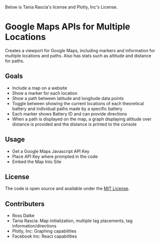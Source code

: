 Below is Tania Rascia's license and Plotly, Inc's License.

# Google Maps APIs for Multiple Locations

Creates a viewport for Google Maps, including markers and information for multiple locations and paths.
Also has stats such as altitude and distance for paths.

## Goals

* Include a map on a website
* Show a marker for each location
* Show a path between latitude and longitude data points
* Toggle between showing the current locations of each theoretical battery and individual paths made by a specific battery
* Each marker shows Battery ID and can provide directions
* When a path is displayed on the map, a graph displaying altitude over distance is provided and the distance is printed to the console

## Usage

* Get a Google Maps Javascript API Key
* Place API Key where prompted in the code
* Embed the Map Into Site

## License

The code is open source and available under the [MIT License](LICENSE.md).

## Contributers

* Ross Dalke
* Tania Rascia: Map initialization, multiple tag placements, tag information/directions
* Plotly, Inc: Graphing capabilities
* Facebook Inc: React capabilities
